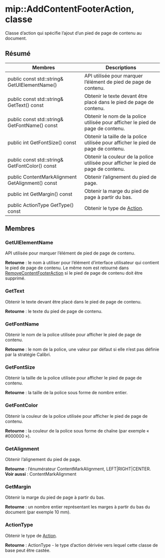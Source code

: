 # <a name="class-mipaddcontentfooteraction"></a>mip::AddContentFooterAction, classe 
Classe d’action qui spécifie l’ajout d’un pied de page de contenu au document.
  
## <a name="summary"></a>Résumé
 Membres                        | Descriptions                                
--------------------------------|---------------------------------------------
 public const std::string& GetUIElementName()  |  API utilisée pour marquer l’élément de pied de page de contenu.
 public const std::string& GetText() const  |  Obtenir le texte devant être placé dans le pied de page de contenu.
 public const std::string& GetFontName() const  |  Obtenir le nom de la police utilisée pour afficher le pied de page de contenu.
 public int GetFontSize() const  |  Obtenir la taille de la police utilisée pour afficher le pied de page de contenu.
 public const std::string& GetFontColor() const  |  Obtenir la couleur de la police utilisée pour afficher le pied de page de contenu.
 public ContentMarkAlignment GetAlignment() const  |  Obtenir l’alignement du pied de page.
 public int GetMargin() const  |  Obtenir la marge du pied de page à partir du bas.
 public ActionType GetType() const  |  Obtenir le type de [Action](class_mip_action.md).
  
## <a name="members"></a>Membres
  
### <a name="getuielementname"></a>GetUIElementName
API utilisée pour marquer l’élément de pied de page de contenu.

  
**Retourne** : le nom à utiliser pour l’élément d’interface utilisateur qui contient le pied de page de contenu. Le même nom est retourné dans [RemoveContentFooterAction](class_mip_removecontentfooteraction.md) si le pied de page de contenu doit être supprimé.
  
### <a name="gettext"></a>GetText
Obtenir le texte devant être placé dans le pied de page de contenu.

  
**Retourne** : le texte du pied de page de contenu.
  
### <a name="getfontname"></a>GetFontName
Obtenir le nom de la police utilisée pour afficher le pied de page de contenu.

  
**Retourne** : le nom de la police, une valeur par défaut si elle n’est pas définie par la stratégie Calibri.
  
### <a name="getfontsize"></a>GetFontSize
Obtenir la taille de la police utilisée pour afficher le pied de page de contenu.

  
**Retourne** : la taille de la police sous forme de nombre entier.
  
### <a name="getfontcolor"></a>GetFontColor
Obtenir la couleur de la police utilisée pour afficher le pied de page de contenu.

  
**Retourne** : la couleur de la police sous forme de chaîne (par exemple « #000000 »).
  
### <a name="getalignment"></a>GetAlignment
Obtenir l’alignement du pied de page.

  
**Retourne** : l’énumérateur ContentMarkAlignment, LEFT|RIGHT|CENTER. 
**Voir aussi** : ContentMarkAlignment
  
### <a name="getmargin"></a>GetMargin
Obtenir la marge du pied de page à partir du bas.

  
**Retourne** : un nombre entier représentant les marges à partir du bas du document (par exemple 10 mm).
  
### <a name="actiontype"></a>ActionType
Obtenir le type de [Action](class_mip_action.md).

  
**Retourne** : ActionType - le type d’action dérivée vers lequel cette classe de base peut être castée.